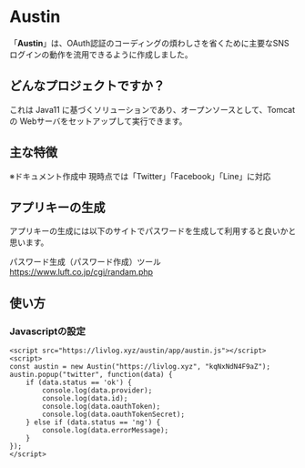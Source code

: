 # Austin
「**Austin**」は、OAuth認証のコーディングの煩わしさを省くために主要なSNSログインの動作を流用できるように作成しました。

## どんなプロジェクトですか？
これは Java11 に基づくソリューションであり、オープンソースとして、Tomcatの Webサーバをセットアップして実行できます。

## 主な特徴
※ドキュメント作成中
現時点では「Twitter」「Facebook」「Line」に対応


## アプリキーの生成
アプリキーの生成には以下のサイトでパスワードを生成して利用すると良いかと思います。

パスワード生成（パスワード作成）ツール<br>
https://www.luft.co.jp/cgi/randam.php

## 使い方

### Javascriptの設定

    <script src="https://livlog.xyz/austin/app/austin.js"></script>
    <script>
    const austin = new Austin("https://livlog.xyz", "kqNxNdN4F9aZ");
    austin.popup("twitter", function(data) {
        if (data.status == 'ok') {
            console.log(data.provider);
            console.log(data.id);
            console.log(data.oauthToken);
            console.log(data.oauthTokenSecret);
        } else if (data.status == 'ng') {
            console.log(data.errorMessage);
        }
    });
    </script>
